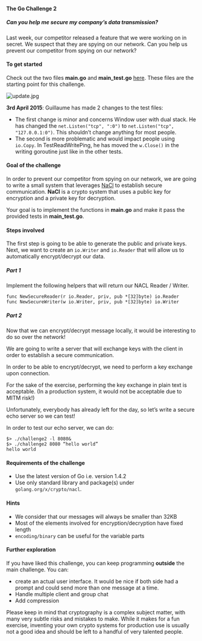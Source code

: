 #### The Go Challenge 2

##### Can you help me secure my company’s data transmission?

Last week, our competitor released a feature that we were working on in secret. We suspect that they are spying on our network. Can you help us prevent our competitor from spying on our network?

#### To get started

Check out the two files **main.go** and **main_test.go** [here](http://web.archive.org/web/20200712092904/https://gist.github.com/creack/333f89f6aec5b789c1a0). These files are the starting point for this challenge.

![update.jpg](http://web.archive.org/web/20200712092904im_/http://golang-challenge.org/images/update.jpg)

**3rd April 2015**: Guillaume has made 2 changes to the test files:

-   The first change is minor and concerns Window user with dual stack. He has changed the `net.Listen("tcp", ":0")` to `net.Listen("tcp", "127.0.0.1:0")`. This shouldn’t change anything for most people.
-   The second is more problematic and would impact people using `io.Copy`. In TestReadWritePing, he has moved the `w.Close()` in the writing goroutine just like in the other tests.

#### Goal of the challenge

In order to prevent our competitor from spying on our network, we are going to write a small system that leverages [NaCl](http://web.archive.org/web/20200712092904/http://nacl.cr.yp.to/) to establish secure communication. **NaCl** is a crypto system that uses a public key for encryption and a private key for decryption.

Your goal is to implement the functions in **main.go** and make it pass the provided tests in **main_test.go**.

#### Steps involved

The first step is going to be able to generate the public and private keys. Next, we want to create an `io.Writer` and `io.Reader` that will allow us to automatically encrypt/decrypt our data.

##### Part 1

Implement the following helpers that will return our NACL Reader / Writer.

```
func NewSecureReader(r io.Reader, priv, pub *[32]byte) io.Reader
func NewSecureWriter(w io.Writer, priv, pub *[32]byte) io.Writer
```

##### Part 2

Now that we can encrypt/decrypt message locally, it would be interesting to do so over the network!

We are going to write a server that will exchange keys with the client in order to establish a secure communication.

In order to be able to encrypt/decrypt, we need to perform a key exchange upon connection.

For the sake of the exercise, performing the key exchange in plain text is acceptable. (In a production system, it would not be acceptable due to MITM risk!)

Unfortunately, everybody has already left for the day, so let’s write a secure echo server so we can test!

In order to test our echo server, we can do:

```
$> ./challenge2 -l 8080&
$> ./challenge2 8080 “hello world”
hello world
```

#### Requirements of the challenge

-   Use the latest version of Go i.e. version 1.4.2
-   Use only standard library and package(s) under `golang.org/x/crypto/nacl`.

#### Hints

-   We consider that our messages will always be smaller than 32KB
-   Most of the elements involved for encryption/decryption have fixed length
-   `encoding/binary` can be useful for the variable parts

#### Further exploration

If you have liked this challenge, you can keep programming **outside** the main challenge. You can:

-   create an actual user interface. It would be nice if both side had a prompt and could send more than one message at a time.
-   Handle multiple client and group chat
-   Add compression

Please keep in mind that cryptography is a complex subject matter, with many very subtle risks and mistakes to make. While it makes for a fun exercise, inventing your own crypto systems for production use is usually not a good idea and should be left to a handful of very talented people.
